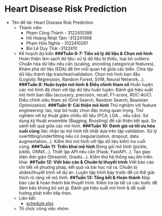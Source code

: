 # Heart Disease Risk Prediction

 * Tên đề tài: Heart Disease Risk Prediction
   * Thành viên:
      + Phạm Công Thành - 3122410386
      + Hồ Hoàng Nhật Tâm -312241068
      + Phạm Hữu Nghĩa - 3122410261
      + Bùi Lê Duy Thái -3122410
   * Kế hoạch dự kiến
      **###Tuần 6-7: Tiền xử lý dữ liệu & Chọn mô hình**
   Hoàn thiện làm sạch dữ liệu: xử lý dữ liệu bị thiếu, loại bỏ outliers.
   Chuẩn hóa dữ liệu nếu cần (scaling, encoding categorical features).
   Khám phá dữ liệu (EDA) để tìm mối quan hệ giữa các biến.
   Chia tập dữ liệu thành tập train/test/validation.
   Chọn mô hình ban đầu (Logistic Regression, Random Forest, SVM, Neural Network…).
  **###Tuần 8: Huấn luyện mô hình & Điều chỉnh tham số**
   Huấn luyện các mô hình đã chọn với tập dữ liệu huấn luyện.
   Đánh giá hiệu suất mô hình ban đầu (accuracy, precision, recall, F1-score, ROC-AUC).
   Điều chỉnh siêu tham số (Grid Search, Random Search, Bayesian Optimization).
  **###Tuần 9: Cải thiện mô hình**
   Thử nghiệm với feature engineering: tạo, loại bỏ hoặc chọn đặc trưng quan trọng.
   Thử nghiệm với kỹ thuật giảm chiều dữ liệu (PCA, LDA… nếu cần).
   Sử dụng kỹ thuật ensemble (Bagging, Boosting) để cải thiện kết quả.
   So sánh kết quả giữa các mô hình.
  **###Tuần 10: Đánh giá và tối ưu hóa cuối cùng**
   Xác nhận lại mô hình tốt nhất dựa trên tập validation.
   Xử lý overfitting/underfitting nếu có (regularization, dropout, data augmentation…).
   Kiểm thử mô hình với tập dữ liệu kiểm tra cuối cùng.
  **###Tuần 11: Triển khai mô hình**
   Đóng gói mô hình (pickle, joblib, ONNX…).
   Thiết lập API nếu cần (Flask, FastAPI…).
   Tạo giao diện đơn giản (Streamlit, Gradio…).
   Kiểm thử hệ thống sau khi triển khai.
   **##Tuần 12: Viết báo cáo & Chuẩn bị thuyết trình**
   Viết báo cáo chi tiết về phương pháp, kết quả và bài học rút ra.
   Chuẩn bị slides/thuyết trình về dự án.
   Luyện tập trình bày trước để có thể giải thích rõ ràng về mô hình.
   **##Tuần 13: Tổng kết & Hoàn thành**
   Nộp báo cáo & hoàn thành bài thuyết trình.
   Kiểm tra lại tất cả các bước để đảm bảo không bỏ sót gì.
   Đánh giá hiệu suất mô hình & đề xuất hướng phát triển tiếp theo.
   * Liên kết:
      + [schedule.xlsx](#)
   * Tổ chức công việc nhóm

